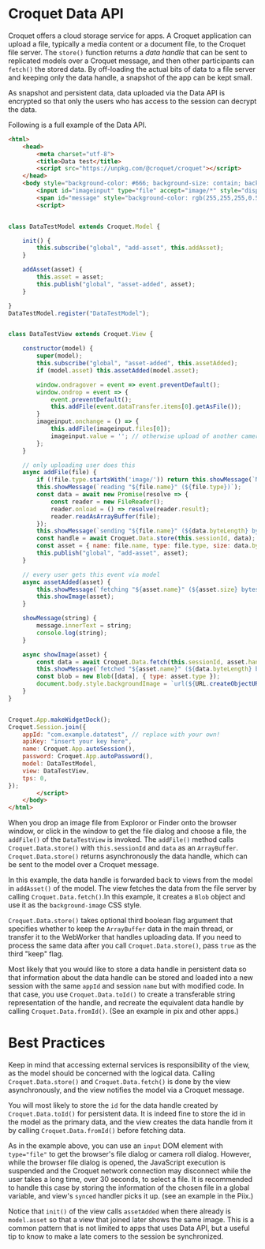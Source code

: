 # Croquet Data API

Croquet offers a cloud storage service for apps. A Croquet application can upload a file, typically a media content or a document file, to the Croquet file server. The `store()` function returns a *data handle* that can be sent to replicated models over a Croquet message, and then other participants can `fetch()` the stored data. By off-loading the actual bits of data to a file server and keeping only the data handle, a snapshot of the app can be kept small.

As snapshot and persistent data, data uploaded via the Data API is encrypted so that only the users who has access to the session can decrypt the data.

Following is a full example of the Data API.

~~~~ HTML
<html>
    <head>
        <meta charset="utf-8">
        <title>Data test</title>
        <script src="https://unpkg.com/@croquet/croquet"></script>
    </head>
    <body style="background-color: #666; background-size: contain; background-repeat: no-repeat; background-position: center;" onclick="imageinput.click()">
        <input id="imageinput" type="file" accept="image/*" style="display:none;">
        <span id="message" style="background-color: rgb(255,255,255,0.5);">click to import picture, or drag-and-drop one</i></span>
        <script>


class DataTestModel extends Croquet.Model {

    init() {
        this.subscribe("global", "add-asset", this.addAsset);
    }

    addAsset(asset) {
        this.asset = asset;
        this.publish("global", "asset-added", asset);
    }

}
DataTestModel.register("DataTestModel");


class DataTestView extends Croquet.View {

    constructor(model) {
        super(model);
        this.subscribe("global", "asset-added", this.assetAdded);
        if (model.asset) this.assetAdded(model.asset);

        window.ondragover = event => event.preventDefault();
        window.ondrop = event => {
            event.preventDefault();
            this.addFile(event.dataTransfer.items[0].getAsFile());
        }
        imageinput.onchange = () => {
            this.addFile(imageinput.files[0]);
            imageinput.value = ''; // otherwise upload of another camera images won't trigger onchange
        };
    }

    // only uploading user does this
    async addFile(file) {
        if (!file.type.startsWith('image/')) return this.showMessage(`Not an image: "${file.name}" (${file.type})`);
        this.showMessage(`reading "${file.name}" (${file.type})`);
        const data = await new Promise(resolve => {
            const reader = new FileReader();
            reader.onload = () => resolve(reader.result);
            reader.readAsArrayBuffer(file);
        });
        this.showMessage(`sending "${file.name}" (${data.byteLength} bytes}`);
        const handle = await Croquet.Data.store(this.sessionId, data); // <== Croquet.Data API
        const asset = { name: file.name, type: file.type, size: data.byteLength, handle };
        this.publish("global", "add-asset", asset);
    }

    // every user gets this event via model
    async assetAdded(asset) {
        this.showMessage(`fetching "${asset.name}" (${asset.size} bytes}`);
        this.showImage(asset);
    }

    showMessage(string) {
        message.innerText = string;
        console.log(string);
    }

    async showImage(asset) {
        const data = await Croquet.Data.fetch(this.sessionId, asset.handle);  // <== Croquet.Data API
        this.showMessage(`fetched "${asset.name}" (${data.byteLength} bytes)`);
        const blob = new Blob([data], { type: asset.type });
        document.body.style.backgroundImage = `url(${URL.createObjectURL(blob)})`;
    }
}


Croquet.App.makeWidgetDock();
Croquet.Session.join({
    appId: "com.example.datatest", // replace with your own!
    apiKey: "insert your key here",
    name: Croquet.App.autoSession(),
    password: Croquet.App.autoPassword(),
    model: DataTestModel,
    view: DataTestView,
    tps: 0,
});
        </script>
    </body>
</html>


~~~~

When you drop an image file from Exploror or Finder onto the browser window, or click in the window to get the file dialog and choose a file, the `addFile()` of the `DataTestView` is invoked. The  `addFile()` method calls `Croquet.Data.store()` with `this.sessionId` and `data` as an `ArrayBuffer`. `Croquet.Data.store()` returns asynchronously the data handle, which can be sent to the model over a Croquet message.

In this example, the data handle is forwarded back to views from the model in `addAsset()` of the model. The view fetches the data from the file server by calling `Croquet.Data.fetch()`.In this example, it creates a `Blob` object and use it as the `background-image` CSS style.

`Croquet.Data.store()` takes optional third boolean flag argument that specifies whether to keep the `ArrayBuffer` data in the main thread, or transfer it to the WebWorker that handles uploading data.  If you need to process the same data after you call `Croquet.Data.store()`, pass `true` as the third "keep" flag.

Most likely that you would like to store a data handle in persistent data so that information about the data handle can be stored and loaded into a new session with the same `appId` and session `name` but with modified code. In that case, you use `Croquet.Data.toId()` to create a transferable string representation of the handle, and recreate the equivalent data handle by calling `Croquet.Data.fromId()`.  (See an example in pix and other apps.)

# Best Practices
Keep in mind that accessing external services is responsibility of the view, as the model should be concerned with the logical data.  Calling `Croquet.Data.store()` and `Croquet.Data.fetch()` is done by the view asynchronously, and the view notifies the model via a Croquet message.

You will most likely to store the `id` for the data handle created by `Croquet.Data.toId()` for persistent data. It is indeed fine to store the id in the model as the primary data, and the view creates the data handle from it by calling `Croquet.Data.fromId()` before fetching data.

As in the example above, you can use an `input` DOM element with `type="file"` to get the browser's file dialog or camera roll dialog. However, while the browser file dialog is opened, the JavaScript execution is suspended and the Croquet network connection may disconnect while the user takes a long time, over 30 seconds, to select a file. It is recommended to handle this case by storing the information of the chosen file in a global variable, and view's `synced` handler picks it up. (see an example in the Piix.)

Notice that `init()` of the view calls `assetAdded` when there already is `model.asset` so that a view that joined later shows the same image. This is a common pattern that is not limited to apps that uses Data API, but a useful tip to know to make a late comers to the session be synchronized.